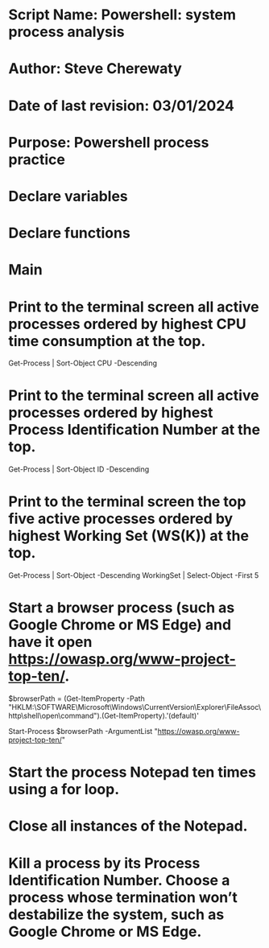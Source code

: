 # Script Name: Powershell: system process analysis
# Author: Steve Cherewaty
# Date of last revision: 03/01/2024
# Purpose: Powershell process practice

# Declare variables
# Declare functions
# Main

# Print to the terminal screen all active processes ordered by highest CPU time consumption at the top.
Get-Process | Sort-Object CPU -Descending 


# Print to the terminal screen all active processes ordered by highest Process Identification Number at the top.
Get-Process | Sort-Object ID -Descending

# Print to the terminal screen the top five active processes ordered by highest Working Set (WS(K)) at the top.
Get-Process | Sort-Object -Descending WorkingSet | Select-Object -First 5 

# Start a browser process (such as Google Chrome or MS Edge) and have it open https://owasp.org/www-project-top-ten/.
$browserPath = (Get-ItemProperty -Path "HKLM:\SOFTWARE\Microsoft\Windows\CurrentVersion\Explorer\FileAssoc\http\shell\open\command").(Get-ItemProperty).'(default)'

Start-Process $browserPath -ArgumentList "https://owasp.org/www-project-top-ten/"


# Start the process Notepad ten times using a for loop.


# Close all instances of the Notepad.


# Kill a process by its Process Identification Number. Choose a process whose termination won’t destabilize the system, such as Google Chrome or MS Edge.
